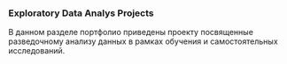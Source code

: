 ### Exploratory Data Analys Projects

В данном разделе портфолио приведены проекту посвященные разведочному анализу данных в рамках обучения и самостоятельных исследований.
